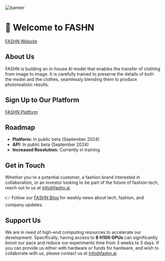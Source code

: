 ![banner](https://github.com/user-attachments/assets/fc929554-4e41-4809-9cc2-b619339b35a4)

# 👚 Welcome to FASHN
[FASHN Website](https://fashn.ai/)

## About Us

FASHN is building an in-house AI model that enables the transfer of clothing from image to image. 
It is carefully trained to preserve the details of both the model and the clothes, seamlessly blending them to produce photorealistic results.

## Sign Up to Our Platform
[FASHN Platform](https://app.fashn.ai)

## Roadmap

- **Platform:** In public beta (September 2024)
- **API:** In public beta (September 2024)
- **Increased Resolution:** Currently in training

## Get in Touch

Whether you're a potential customer, a fashion brand interested in collaboration, or an investor looking to be part of the future of fashion tech, reach out to us at [info@fashn.ai](mailto:info@fashn.ai)

👉 Follow our [FASHN Blog](https://www.fashn.ai/blog) for weekly news about tech, fashion, and company updates.

## Support Us

We are in need of high-end computing resources to accelerate our development. 
Specifically, having access to **8 H100 GPUs** can significantly boost our pace and reduce our experiments time from 3 weeks to 3 days.
If you can provide us either with hardware or funds for hardware, and wish to collaborate with us, please contact us at [info@fashn.ai](mailto:info@fashn.ai)
